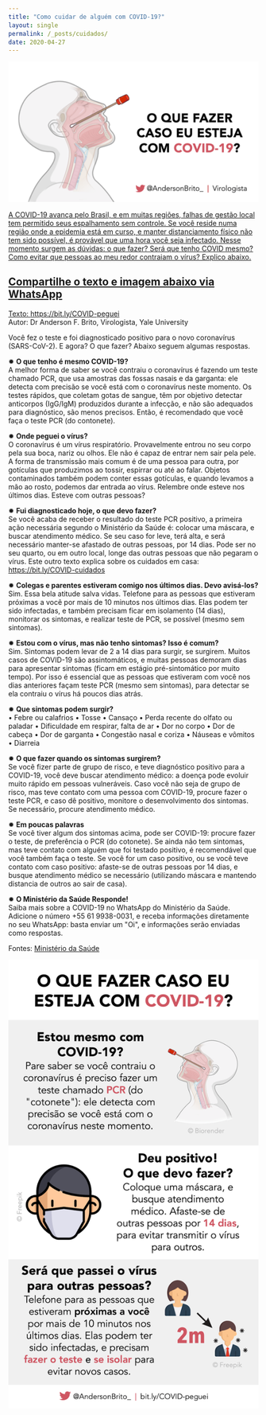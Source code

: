 ```yaml
---
title: "Como cuidar de alguém com COVID-19?"
layout: single
permalink: /_posts/cuidados/
date: 2020-04-27
---
```


<a href="https://bit.ly/COVID-peguei"><img src="/assets/images/peguei_capa.png" width="700">

A COVID-19 avança pelo Brasil, e em muitas regiões, falhas de gestão local tem permitido seus espalhamento sem controle. Se você reside numa região onde a epidemia está em curso, e manter distanciamento físico não tem sido possível, é provável que uma hora você seja infectado. Nesse momento surgem as dúvidas: o que fazer? Será que tenho COVID mesmo? Como evitar que pessoas ao meu redor contraiam o vírus? Explico abaixo.

## Compartilhe o texto e imagem abaixo via WhatsApp

Texto: <https://bit.ly/COVID-peguei><br>
Autor: Dr Anderson F. Brito, Virologista, Yale University

Você fez o teste e foi diagnosticado positivo para o novo coronavírus (SARS-CoV-2). E agora? O que fazer? Abaixo seguem algumas respostas.

✹ **O que tenho é mesmo COVID-19?**<br />
A melhor forma de saber se você contraiu o coronavírus é fazendo um teste chamado PCR, que usa amostras das fossas nasais e da garganta: ele detecta com precisão se você está com o coronavírus neste momento. Os testes rápidos, que coletam gotas de sangue, têm por objetivo detectar anticorpos (IgG/IgM) produzidos durante a infecção, e não são adequados para diagnóstico, são menos precisos. Então, é recomendado que você faça o teste PCR (do contonete).

✹ **Onde peguei o vírus?**<br />
O coronavírus é um vírus respiratório. Provavelmente entrou no seu corpo pela sua boca, nariz ou olhos. Ele não é capaz de entrar nem sair pela pele. A forma de transmissão mais comum é de uma pessoa para outra, por gotículas que produzimos ao tossir, espirrar ou até ao falar. Objetos contaminados também podem conter essas gotículas, e quando levamos a mão ao rosto, podemos dar entrada ao vírus. Relembre onde esteve nos últimos dias. Esteve com outras pessoas?

✹ **Fui diagnosticado hoje, o que devo fazer?**<br />
Se você acaba de receber o resultado do teste PCR positivo, a primeira ação necessária segundo o Ministério da Saúde é: colocar uma máscara, e buscar atendimento médico. Se seu caso for leve, terá alta, e será necessário manter-se afastado de outras pessoas, por 14 dias. Pode ser no seu quarto, ou em outro local, longe das outras pessoas que não pegaram o vírus. Este outro texto explica sobre os cuidados em casa: <https://bit.ly/COVID-cuidados><br>

✹ **Colegas e parentes estiveram comigo nos últimos dias. Devo avisá-los?**<br />
Sim. Essa bela atitude salva vidas. Telefone para as pessoas que estiveram próximas a você por mais de 10 minutos nos últimos dias. Elas podem ter sido infectadas, e também precisam ficar em isolamento (14 dias), monitorar os sintomas, e realizar teste de PCR, se possível (mesmo sem sintomas).

✹ **Estou com o vírus, mas não tenho sintomas? Isso é comum?**<br />
Sim. Sintomas podem levar de 2 a 14 dias para surgir, se surgirem. Muitos casos de COVID-19 são assintomáticos, e muitas pessoas demoram dias para apresentar sintomas (ficam em estágio pré-sintomático por muito tempo). Por isso é essencial que as pessoas que estiveram com você nos dias anteriores façam teste PCR (mesmo sem sintomas), para detectar se ela contraiu o vírus há poucos dias atrás.

✹ **Que sintomas podem surgir?**<br />
• Febre ou calafrios
• Tosse
• Cansaço
• Perda recente do olfato ou paladar
• Dificuldade em respirar, falta de ar
• Dor no corpo
• Dor de cabeça 
• Dor de garganta
• Congestão nasal e coriza 
• Náuseas e vômitos 
• Diarreia

✹ **O que fazer quando os sintomas surgirem?**<br />
Se você fizer parte de grupo de risco, e teve diagnóstico positivo para a COVID-19, você deve buscar atendimento médico: a doença pode evoluir muito rápido em pessoas vulneráveis. Caso você não seja de grupo de risco, mas teve contato com uma pessoa com COVID-19, procure fazer o teste PCR, e caso dê positivo, monitore o desenvolvimento dos sintomas. Se necessário, procure atendimento médico.

✹ **Em poucas palavras**<br />
Se você tiver algum dos sintomas acima, pode ser COVID-19: procure fazer o teste, de preferência o PCR (do cotonete). Se ainda não tem sintomas, mas teve contato com alguém que foi testado positivo, é recomendável que você também faça o teste. Se você for um caso positivo, ou se você teve contato com caso positivo: afaste-se de outras pessoas por 14 dias, e busque atendimento médico se necessário (utilizando máscara e mantendo distancia de outros ao sair de casa). 

✹ **O Ministério da Saúde Responde!**<br />
Saiba mais sobre a COVID-19 no WhatsApp do Ministério da Saúde. Adicione o número +55 61 9938-0031, e receba informações diretamente no seu WhatsApp: basta enviar um "Oi", e informações serão enviadas como respostas.

Fontes: [Ministério da Saúde](https://coronavirus.saude.gov.br/sobre-a-doenca)

<img src="/assets/images/peguei_zap.png">
